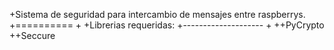 +Sistema de seguridad para intercambio de mensajes entre raspberrys.
+==========
+
+Librerias requeridas:
+--------------------
+
++PyCrypto
++Seccure